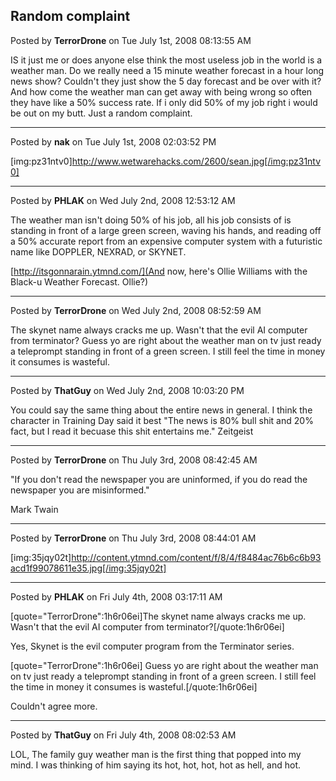 ## Random complaint
Posted by **TerrorDrone** on Tue July 1st, 2008 08:13:55 AM

IS it just me or does anyone else think the most useless job in the world is a weather man.
Do we really need a 15 minute weather forecast in a hour long news show?
Couldn't they just show the 5 day forecast and be over with it?
And how come the weather man can get away with being wrong so often they have like a 50% success rate. If i only did 50% of my job right i would be out on my butt.
Just a random complaint.

--------------------------------------------------------------------------------

Posted by **nak** on Tue July 1st, 2008 02:03:52 PM

[img:pz31ntv0]http://www.wetwarehacks.com/2600/sean.jpg[/img:pz31ntv0]

--------------------------------------------------------------------------------

Posted by **PHLAK** on Wed July 2nd, 2008 12:53:12 AM

The weather man isn't doing 50% of his job, all his job consists of is standing in front of a large green screen, waving his hands, and reading off a 50% accurate report from an expensive computer system with a futuristic name like DOPPLER, NEXRAD, or SKYNET.

[http://itsgonnarain.ytmnd.com/](And now, here's Ollie Williams with the Black-u Weather Forecast. Ollie?)

--------------------------------------------------------------------------------

Posted by **TerrorDrone** on Wed July 2nd, 2008 08:52:59 AM

The skynet name always cracks me up.
Wasn't that the evil AI computer from terminator?
Guess yo are right about the weather man on tv just ready a teleprompt standing in front of a green screen.
I still feel the time in money it consumes is wasteful.

--------------------------------------------------------------------------------

Posted by **ThatGuy** on Wed July 2nd, 2008 10:03:20 PM

You could say the same thing about the entire news in general. I think the character in Training Day said it best "The news is 80% bull shit and 20% fact, but I read it becuase this shit entertains me." Zeitgeist

--------------------------------------------------------------------------------

Posted by **TerrorDrone** on Thu July 3rd, 2008 08:42:45 AM

"If you don't read the newspaper you are uninformed, if you do read the
newspaper you are misinformed."

Mark Twain

--------------------------------------------------------------------------------

Posted by **TerrorDrone** on Thu July 3rd, 2008 08:44:01 AM

[img:35jqy02t]http://content.ytmnd.com/content/f/8/4/f8484ac76b6c6b93acd1f99078611e35.jpg[/img:35jqy02t]

--------------------------------------------------------------------------------

Posted by **PHLAK** on Fri July 4th, 2008 03:17:11 AM

[quote="TerrorDrone":1h6r06ei]The skynet name always cracks me up.
Wasn't that the evil AI computer from terminator?[/quote:1h6r06ei]

Yes, Skynet is the evil computer program from the Terminator series.

[quote="TerrorDrone":1h6r06ei]
Guess yo are right about the weather man on tv just ready a teleprompt standing in front of a green screen.
I still feel the time in money it consumes is wasteful.[/quote:1h6r06ei]

Couldn't agree more.

--------------------------------------------------------------------------------

Posted by **ThatGuy** on Fri July 4th, 2008 08:02:53 AM

LOL, The family guy weather man is the first thing that popped into my mind. I was thinking of him saying its hot, hot, hot, hot as hell, and hot.
